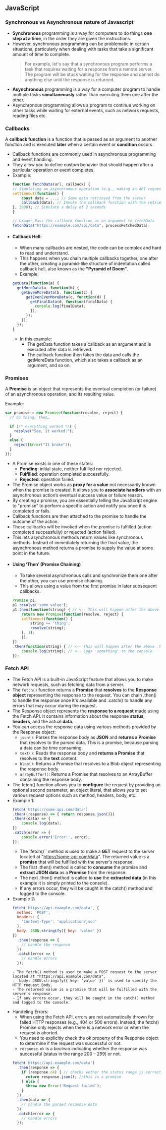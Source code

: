 ## JavaScript

### Synchronous vs Asynchronous nature of Javascript
- **Synchronous** programming is a way for computers to do things **one step at a time**, in the order they are given the instructions.
- However, synchronous programming can be problematic in certain situations, particularly when dealing with tasks that take a significant amount of time to complete.
	> For example, let's say that a synchronous program performs a task that requires waiting for a response from a remote server. The program will be stuck waiting for the response and cannot do anything else until the response is returned.
- **Asynchronous** programming is a way for a computer program to handle multiple tasks **simultaneously** rather than executing them one after the other.
- Asynchronous programming allows a program to continue working on other tasks while waiting for external events, such as network requests, reading files etc.
### Callbacks
A **callback function** is a function that is passed as an argument to another function and is executed **later** when a certain event or **condition** occurs.
- Callback functions are commonly used in asynchronous programming and event handling. 
- They allow you to define custom behavior that should happen after a particular operation or event completes.
- Example:
    ```js
    function fetchData(url, callback) {
    // Simulating an asynchronous operation (e.g., making an API request)
    setTimeout(function() {
        const data = ...; // Some data retrieved from the server
        callback(data); // Invoke the callback function with the retrieved data
    }, 2000); // Simulate a delay of 2 seconds
    }

    // Usage: Pass the callback function as an argument to fetchData
    fetchData("https://example.com/api/data", processFetchedData);
    ```
- #### Callback Hell:
    - When many callbacks are nested, the code can be complex and hard to read and understand.
    - This happens when you chain multiple callbacks together, one after the other, creating a pyramid-like structure of indentation called callback hell, also known as the **"Pyramid of Doom"**.
    - Example:
    ```js
    getData(function(a) {
      getMoreData(a, function(b) {
        getEvenMoreData(b, function(c) {
          getEvenEvenMoreData(c, function(d) {
            getFinalData(d, function(finalData) {
              console.log(finalData);
            });
          });
        });
      });
    }
    ```
    - In this example:
        - The getData function takes a callback as an argument and is executed after data is retrieved.
        - The callback function then takes the data and calls the getMoreData function, which also takes a callback as an argument, and so on.
### Promises
A **Promise** is an object that represents the eventual completion (or failure) of an asynchronous operation, and its resulting value.

Example:
```js
var promise = new Promise(function(resolve, reject) {
  // do thing, then…

  if (/* everything worked */) {
    resolve("See, it worked!");
  }
  else {
    reject(Error("It broke"));
  }
});
```
- A Promise exists in one of these states:
    - **Pending**: initial state, neither fulfilled nor rejected.
    - **Fulfilled**: operation completed successfully.
    - **Rejected**: operation failed.
- The Promise object works as **proxy for a value** not necessarily known when the promise is created. It allows you to **associate handlers** with an asynchronous action’s eventual success value or failure reason.
- By creating a promise, you are essentially telling the JavaScript engine to "promise" to perform a specific action and notify you once it is completed or fails.
- Callback functions are then attached to the promise to handle the outcome of the action. 
- These callbacks will be invoked when the promise is fulfilled (action completed successfully) or rejected (action failed).
- This lets asynchronous methods return values like synchronous methods. Instead of immediately returning the final value, the asynchronous method returns a promise to supply the value at some point in the future.
- #### Using ‘Then’ (Promise Chaining)
    - To take several asynchronous calls and synchronize them one after the other, you can use promise chaining. 
    - This allows using a value from the first promise in later subsequent callbacks.
    ```js
    Promise p1;
    p1.resolve('some value');
    p1.then(function(string) { // <-- This will happen after the above Promise resolves (returning the value 'some')
        return new Promise(function(resolve, reject) {
        setTimeout(function() {
            string += 'thing';
            resolve(string);
        }, 1);
        });
    })
    .then(function(string) { // <-- This will happen after the above .then's new Promise resolves
        console.log(string); // <-- Logs 'something' to the console
    });
    ```
### Fetch API
- The Fetch API is a built-in JavaScript feature that allows you to make network requests, such as fetching data from a server.
- The `fetch()` function returns a **Promise** that **resolves** to the **Response object** representing the response to the request. You can chain .then() to handle the response once it's available and .catch() to handle any errors that may occur during the request.
- The Response object represents the **response to a request** made using the Fetch API. It contains information about the response **status**, **headers**, and the actual **data**.
- You can access the response data using various methods provided by the Response object:
  - `json()`: Parses the response body as **JSON** and **returns a Promise** that resolves to the parsed data. This is a promise, because parsing a data can be time consuming.
  - `text()`: Reads the response body and **returns a Promise** that resolves to the **text** content.
  - `blob()`: Returns a Promise that resolves to a Blob object representing the response body.
  - `arrayBuffer()`: Returns a Promise that resolves to an ArrayBuffer containing the response body.
- The fetch() function allows you to **configure** the request by providing an optional second parameter, an object literal, that allows you to set various request options such as method, headers, body, etc.
- Example 1:
  ```js
  fetch('https://some-api.com/data')
  .then((response) => { return response.json()})
  .then((data) => {
      console.log(data);
  })
  .catch(error => {
      console.error('Error:', error);
  });
  ```
    - The `fetch()`` method is used to make a **GET** request to the server located at "https://some-api.com/data". The returned value is a **promise** that will be fulfilled with the server's response.
    - The first .then() method is called to **consume** the promise and **extract JSON data** as a **Promise** from the response.
    - The next .then() method is called to **use** the **extracted data** (in this example it is simply printed to the console).
    - If any errors occur, they will be caught in the catch() method and logged to the console.
- Example 2:
  ```js
  fetch('https://api.example.com/data', {
    method: 'POST',
    headers: {
      'Content-Type': 'application/json'
    },
    body: JSON.stringify({ key: 'value' })
  })
    .then(response => {
      // handle the response
    })
    .catch(error => {
      // handle errors
    });

  ```
      - The fetch() method is used to make a POST request to the server located at "https://api.example.com/data".
      - `body: JSON.stringify({ key: 'value' })` is used to specify the HTTP request Body. 
      - The returned value is a promise that will be fulfilled with the server's response.
      - If any errors occur, they will be caught in the catch() method and logged to the console.
- Handeling Errors:
  - When using the Fetch API, errors are not automatically thrown for failed HTTP responses (e.g., 404 or 500 errors). Instead, the fetch() Promise only rejects when there is a network error or when the request is aborted.
  - You need to explicitly check the ok property of the Response object to determine if the request was successful or not.
  - `response.ok` is a boolean indicating whether the response was successful (status in the range 200 – 299) or not.
  ```js
  fetch('https://api.example.com/data')
    .then(response => {
      if (response.ok) { // checks wether the status range is correct or not
        return response.json(); //this is a promise
      } else {
        throw new Error('Request failed');
      }
    })
    .then(data => {
      // handle the parsed response data
    })
    .catch(error => {
      // handle errors
    });

  ```